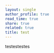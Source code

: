 ```yaml
---
layout: single
author_profile: true
read_time: true
share: true
related: true
title: test
---
```


testestestes